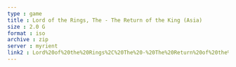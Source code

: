 ```yaml
---
type : game
title : Lord of the Rings, The - The Return of the King (Asia)
size : 2.0 G
format : iso
archive : zip
server : myrient
link2 : Lord%20of%20the%20Rings%2C%20The%20-%20The%20Return%20of%20the%20King%20%28Asia%29
---
```


